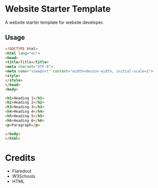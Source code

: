 # Website Starter Template
A website starter template for website developer.
## Usage
```html
<!DOCTYPE html>
<html lang="en">
<head>
<title>Title</title>
<meta charset="UTF-8">
<meta name="viewport" content="width=device-width, initial-scale=1">
<style>
</style>
</head>
<body>

<h1>Heading 1</h1>
<h2>Heading 2</h2>
<h3>Heading 3</h3>
<h4>Heading 4</h4>
<h5>Heading 5</h5>
<h6>Heading 6</h6>
<p>Paragraph</p>

</body>
</html>
```
# Credits
- Flaredout
- W3Schools
- HTML
